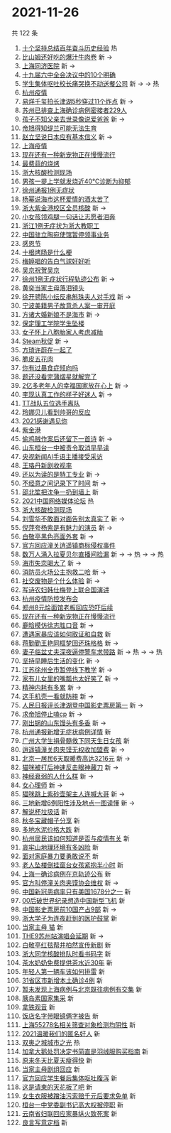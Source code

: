 # 2021-11-26

共 122 条

<!-- BEGIN -->
<!-- 最后更新时间 Fri Nov 26 2021 10:29:40 GMT+0800 (China Standard Time) -->

1. [十个坚持总结百年奋斗历史经验](https://s.weibo.com//weibo?q=%23%E5%8D%81%E4%B8%AA%E5%9D%9A%E6%8C%81%E6%80%BB%E7%BB%93%E7%99%BE%E5%B9%B4%E5%A5%8B%E6%96%97%E5%8E%86%E5%8F%B2%E7%BB%8F%E9%AA%8C%23&Refer=new_time)
   热
1. [比山姆还好吃的爆汁牛肉卷](https://s.weibo.com//weibo?q=%23%E6%AF%94%E5%B1%B1%E5%A7%86%E8%BF%98%E5%A5%BD%E5%90%83%E7%9A%84%E7%88%86%E6%B1%81%E7%89%9B%E8%82%89%E5%8D%B7%23&Refer=top)
   新 ->
1. [上海同济医院](https://s.weibo.com//weibo?q=%E4%B8%8A%E6%B5%B7%E5%90%8C%E6%B5%8E%E5%8C%BB%E9%99%A2&Refer=top)
   新 ->
1. [十九届六中全会决议中的10个明确](https://s.weibo.com//weibo?q=%23%E5%8D%81%E4%B9%9D%E5%B1%8A%E5%85%AD%E4%B8%AD%E5%85%A8%E4%BC%9A%E5%86%B3%E8%AE%AE%E4%B8%AD%E7%9A%8410%E4%B8%AA%E6%98%8E%E7%A1%AE%23&Refer=top)
1. [学生集体呕吐校长痛哭换不动送餐公司](https://s.weibo.com//weibo?q=%23%E5%AD%A6%E7%94%9F%E9%9B%86%E4%BD%93%E5%91%95%E5%90%90%E6%A0%A1%E9%95%BF%E7%97%9B%E5%93%AD%E6%8D%A2%E4%B8%8D%E5%8A%A8%E9%80%81%E9%A4%90%E5%85%AC%E5%8F%B8%23&Refer=top)
   新 -> -> 热
1. [杭州疫情](https://s.weibo.com//weibo?q=%E6%9D%AD%E5%B7%9E%E7%96%AB%E6%83%85&Refer=top)
1. [易烊千玺拍长津湖5秒穿过11个炸点](https://s.weibo.com//weibo?q=%23%E6%98%93%E7%83%8A%E5%8D%83%E7%8E%BA%E6%8B%8D%E9%95%BF%E6%B4%A5%E6%B9%965%E7%A7%92%E7%A9%BF%E8%BF%8711%E4%B8%AA%E7%82%B8%E7%82%B9%23&Refer=top)
   新 ->
1. [苏州已排查上海确诊病例密接者229人](https://s.weibo.com//weibo?q=%23%E8%8B%8F%E5%B7%9E%E5%B7%B2%E6%8E%92%E6%9F%A5%E4%B8%8A%E6%B5%B7%E7%A1%AE%E8%AF%8A%E7%97%85%E4%BE%8B%E5%AF%86%E6%8E%A5%E8%80%85229%E4%BA%BA%23&Refer=top)
1. [孩子不知父亲去世录像说爱爸爸](https://s.weibo.com//weibo?q=%23%E5%AD%A9%E5%AD%90%E4%B8%8D%E7%9F%A5%E7%88%B6%E4%BA%B2%E5%8E%BB%E4%B8%96%E5%BD%95%E5%83%8F%E8%AF%B4%E7%88%B1%E7%88%B8%E7%88%B8%23&Refer=top)
   新 ->
1. [帝旭得知缇兰可能无法生育](https://s.weibo.com//weibo?q=%23%E5%B8%9D%E6%97%AD%E5%BE%97%E7%9F%A5%E7%BC%87%E5%85%B0%E5%8F%AF%E8%83%BD%E6%97%A0%E6%B3%95%E7%94%9F%E8%82%B2%23&Refer=top)
1. [赵立坚说日本应有基本信义](https://s.weibo.com//weibo?q=%23%E8%B5%B5%E7%AB%8B%E5%9D%9A%E8%AF%B4%E6%97%A5%E6%9C%AC%E5%BA%94%E6%9C%89%E5%9F%BA%E6%9C%AC%E4%BF%A1%E4%B9%89%23&Refer=top)
   新 ->
1. [上海疫情](https://s.weibo.com//weibo?q=%23%E4%B8%8A%E6%B5%B7%E7%96%AB%E6%83%85%23&Refer=top)
1. [现在还有一种新宠物正在慢慢流行](https://s.weibo.com//weibo?q=%E7%8E%B0%E5%9C%A8%E8%BF%98%E6%9C%89%E4%B8%80%E7%A7%8D%E6%96%B0%E5%AE%A0%E7%89%A9%E6%AD%A3%E5%9C%A8%E6%85%A2%E6%85%A2%E6%B5%81%E8%A1%8C&Refer=top)
1. [最费蒜的烧烤](https://s.weibo.com//weibo?q=%23%E6%9C%80%E8%B4%B9%E8%92%9C%E7%9A%84%E7%83%A7%E7%83%A4%23&Refer=top)
1. [浙大核酸检测现场](https://s.weibo.com//weibo?q=%E6%B5%99%E5%A4%A7%E6%A0%B8%E9%85%B8%E6%A3%80%E6%B5%8B%E7%8E%B0%E5%9C%BA&Refer=top)
1. [男孩一提上学就发烧近40℃诊断为抑郁](https://s.weibo.com//weibo?q=%23%E7%94%B7%E5%AD%A9%E4%B8%80%E6%8F%90%E4%B8%8A%E5%AD%A6%E5%B0%B1%E5%8F%91%E7%83%A7%E8%BF%9140%E2%84%83%E8%AF%8A%E6%96%AD%E4%B8%BA%E6%8A%91%E9%83%81%23&Refer=top)
1. [徐州通报1例无症状](https://s.weibo.com//weibo?q=%23%E5%BE%90%E5%B7%9E%E9%80%9A%E6%8A%A51%E4%BE%8B%E6%97%A0%E7%97%87%E7%8A%B6%23&Refer=top)
1. [杨幂说海市这杯爱情的酒太苦了](https://s.weibo.com//weibo?q=%23%E6%9D%A8%E5%B9%82%E8%AF%B4%E6%B5%B7%E5%B8%82%E8%BF%99%E6%9D%AF%E7%88%B1%E6%83%85%E7%9A%84%E9%85%92%E5%A4%AA%E8%8B%A6%E4%BA%86%23&Refer=top)
1. [浙大紫金港校区全员核酸](https://s.weibo.com//weibo?q=%23%E6%B5%99%E5%A4%A7%E7%B4%AB%E9%87%91%E6%B8%AF%E6%A0%A1%E5%8C%BA%E5%85%A8%E5%91%98%E6%A0%B8%E9%85%B8%23&Refer=top)
   新 ->
1. [小女孩领鸡腿一句话让志愿者泪奔](https://s.weibo.com//weibo?q=%23%E5%B0%8F%E5%A5%B3%E5%AD%A9%E9%A2%86%E9%B8%A1%E8%85%BF%E4%B8%80%E5%8F%A5%E8%AF%9D%E8%AE%A9%E5%BF%97%E6%84%BF%E8%80%85%E6%B3%AA%E5%A5%94%23&Refer=top)
1. [浙江1例无症状为浙大教职工](https://s.weibo.com//weibo?q=%23%E6%B5%99%E6%B1%9F1%E4%BE%8B%E6%97%A0%E7%97%87%E7%8A%B6%E4%B8%BA%E6%B5%99%E5%A4%A7%E6%95%99%E8%81%8C%E5%B7%A5%23&Refer=top)
1. [中国驻立陶宛使馆暂停领事业务](https://s.weibo.com//weibo?q=%23%E4%B8%AD%E5%9B%BD%E9%A9%BB%E7%AB%8B%E9%99%B6%E5%AE%9B%E4%BD%BF%E9%A6%86%E6%9A%82%E5%81%9C%E9%A2%86%E4%BA%8B%E4%B8%9A%E5%8A%A1%23&Refer=top)
1. [感恩节](https://s.weibo.com//weibo?q=%E6%84%9F%E6%81%A9%E8%8A%82&Refer=top)
1. [十根烤肠是什么梗](https://s.weibo.com//weibo?q=%23%E5%8D%81%E6%A0%B9%E7%83%A4%E8%82%A0%E6%98%AF%E4%BB%80%E4%B9%88%E6%A2%97%23&Refer=top)
1. [梅婷唱的告白气球好好听](https://s.weibo.com//weibo?q=%23%E6%A2%85%E5%A9%B7%E5%94%B1%E7%9A%84%E5%91%8A%E7%99%BD%E6%B0%94%E7%90%83%E5%A5%BD%E5%A5%BD%E5%90%AC%23&Refer=top)
1. [吴京祝贺吴京](https://s.weibo.com//weibo?q=%23%E5%90%B4%E4%BA%AC%E7%A5%9D%E8%B4%BA%E5%90%B4%E4%BA%AC%23&Refer=top)
1. [徐州1例无症状行程轨迹公布](https://s.weibo.com//weibo?q=%23%E5%BE%90%E5%B7%9E1%E4%BE%8B%E6%97%A0%E7%97%87%E7%8A%B6%E8%A1%8C%E7%A8%8B%E8%BD%A8%E8%BF%B9%E5%85%AC%E5%B8%83%23&Refer=top)
   新 ->
1. [黄奕当家主母落泪镜头](https://s.weibo.com//weibo?q=%23%E9%BB%84%E5%A5%95%E5%BD%93%E5%AE%B6%E4%B8%BB%E6%AF%8D%E8%90%BD%E6%B3%AA%E9%95%9C%E5%A4%B4%23&Refer=top)
1. [徐开骋陈小纭反串斛珠夫人对手戏](https://s.weibo.com//weibo?q=%23%E5%BE%90%E5%BC%80%E9%AA%8B%E9%99%88%E5%B0%8F%E7%BA%AD%E5%8F%8D%E4%B8%B2%E6%96%9B%E7%8F%A0%E5%A4%AB%E4%BA%BA%E5%AF%B9%E6%89%8B%E6%88%8F%23&Refer=top)
   新 ->
1. [宁波美籍男子故意杀人案一审开庭](https://s.weibo.com//weibo?q=%23%E5%AE%81%E6%B3%A2%E7%BE%8E%E7%B1%8D%E7%94%B7%E5%AD%90%E6%95%85%E6%84%8F%E6%9D%80%E4%BA%BA%E6%A1%88%E4%B8%80%E5%AE%A1%E5%BC%80%E5%BA%AD%23&Refer=top)
1. [方诸大婚新娘不是海市](https://s.weibo.com//weibo?q=%23%E6%96%B9%E8%AF%B8%E5%A4%A7%E5%A9%9A%E6%96%B0%E5%A8%98%E4%B8%8D%E6%98%AF%E6%B5%B7%E5%B8%82%23&Refer=top)
   新 ->
1. [保定理工学院学生坠楼](https://s.weibo.com//weibo?q=%E4%BF%9D%E5%AE%9A%E7%90%86%E5%B7%A5%E5%AD%A6%E9%99%A2%E5%AD%A6%E7%94%9F%E5%9D%A0%E6%A5%BC&Refer=top)
1. [女子怀上八胞胎家人考虑减胎](https://s.weibo.com//weibo?q=%23%E5%A5%B3%E5%AD%90%E6%80%80%E4%B8%8A%E5%85%AB%E8%83%9E%E8%83%8E%E5%AE%B6%E4%BA%BA%E8%80%83%E8%99%91%E5%87%8F%E8%83%8E%23&Refer=top)
1. [Steam秋促](https://s.weibo.com//weibo?q=%23Steam%E7%A7%8B%E4%BF%83%23&Refer=top)
   新 ->
1. [方琦许蔚在一起了](https://s.weibo.com//weibo?q=%23%E6%96%B9%E7%90%A6%E8%AE%B8%E8%94%9A%E5%9C%A8%E4%B8%80%E8%B5%B7%E4%BA%86%23&Refer=top)
1. [脆皮五花肉](https://s.weibo.com//weibo?q=%23%E8%84%86%E7%9A%AE%E4%BA%94%E8%8A%B1%E8%82%89%23&Refer=top)
1. [你有过暴食症倾向吗](https://s.weibo.com//weibo?q=%23%E4%BD%A0%E6%9C%89%E8%BF%87%E6%9A%B4%E9%A3%9F%E7%97%87%E5%80%BE%E5%90%91%E5%90%97%23&Refer=top)
1. [题还没看完蒲熠星就解完了](https://s.weibo.com//weibo?q=%23%E9%A2%98%E8%BF%98%E6%B2%A1%E7%9C%8B%E5%AE%8C%E8%92%B2%E7%86%A0%E6%98%9F%E5%B0%B1%E8%A7%A3%E5%AE%8C%E4%BA%86%23&Refer=top)
1. [2亿多老年人的幸福国家放在心上](https://s.weibo.com//weibo?q=%232%E4%BA%BF%E5%A4%9A%E8%80%81%E5%B9%B4%E4%BA%BA%E7%9A%84%E5%B9%B8%E7%A6%8F%E5%9B%BD%E5%AE%B6%E6%94%BE%E5%9C%A8%E5%BF%83%E4%B8%8A%23&Refer=top)
   新 ->
1. [李现认真工作的样子好迷人](https://s.weibo.com//weibo?q=%23%E6%9D%8E%E7%8E%B0%E8%AE%A4%E7%9C%9F%E5%B7%A5%E4%BD%9C%E7%9A%84%E6%A0%B7%E5%AD%90%E5%A5%BD%E8%BF%B7%E4%BA%BA%23&Refer=top)
   新 ->
1. [TT战队五位选手离队](https://s.weibo.com//weibo?q=%23TT%E6%88%98%E9%98%9F%E4%BA%94%E4%BD%8D%E9%80%89%E6%89%8B%E7%A6%BB%E9%98%9F%23&Refer=top)
1. [玲娜贝儿看到帅哥的反应](https://s.weibo.com//weibo?q=%23%E7%8E%B2%E5%A8%9C%E8%B4%9D%E5%84%BF%E7%9C%8B%E5%88%B0%E5%B8%85%E5%93%A5%E7%9A%84%E5%8F%8D%E5%BA%94%23&Refer=top)
1. [2021感谢遇见你](https://s.weibo.com//weibo?q=%232021%E6%84%9F%E8%B0%A2%E9%81%87%E8%A7%81%E4%BD%A0%23&Refer=top)
1. [紫金港](https://s.weibo.com//weibo?q=%E7%B4%AB%E9%87%91%E6%B8%AF&Refer=top)
1. [偷鸡贼作案后还留下一首诗](https://s.weibo.com//weibo?q=%23%E5%81%B7%E9%B8%A1%E8%B4%BC%E4%BD%9C%E6%A1%88%E5%90%8E%E8%BF%98%E7%95%99%E4%B8%8B%E4%B8%80%E9%A6%96%E8%AF%97%23&Refer=top)
   新 ->
1. [山东桓台一中被责令取消早早读](https://s.weibo.com//weibo?q=%23%E5%B1%B1%E4%B8%9C%E6%A1%93%E5%8F%B0%E4%B8%80%E4%B8%AD%E8%A2%AB%E8%B4%A3%E4%BB%A4%E5%8F%96%E6%B6%88%E6%97%A9%E6%97%A9%E8%AF%BB%23&Refer=top)
1. [央视新闻AI手语主播接受采访](https://s.weibo.com//weibo?q=%23%E5%A4%AE%E8%A7%86%E6%96%B0%E9%97%BBAI%E6%89%8B%E8%AF%AD%E4%B8%BB%E6%92%AD%E6%8E%A5%E5%8F%97%E9%87%87%E8%AE%BF%23&Refer=top)
1. [王珞丹新剧收视率](https://s.weibo.com//weibo?q=%23%E7%8E%8B%E7%8F%9E%E4%B8%B9%E6%96%B0%E5%89%A7%E6%94%B6%E8%A7%86%E7%8E%87%23&Refer=top)
1. [还以为读的是特工专业](https://s.weibo.com//weibo?q=%23%E8%BF%98%E4%BB%A5%E4%B8%BA%E8%AF%BB%E7%9A%84%E6%98%AF%E7%89%B9%E5%B7%A5%E4%B8%93%E4%B8%9A%23&Refer=top)
   新 ->
1. [不经意之间记录下了时间](https://s.weibo.com//weibo?q=%23%E4%B8%8D%E7%BB%8F%E6%84%8F%E4%B9%8B%E9%97%B4%E8%AE%B0%E5%BD%95%E4%B8%8B%E4%BA%86%E6%97%B6%E9%97%B4%23&Refer=top)
   新 ->
1. [邵北笙把沈争一扔到墙上](https://s.weibo.com//weibo?q=%23%E9%82%B5%E5%8C%97%E7%AC%99%E6%8A%8A%E6%B2%88%E4%BA%89%E4%B8%80%E6%89%94%E5%88%B0%E5%A2%99%E4%B8%8A%23&Refer=top)
   新
1. [2021中国网络媒体论坛](https://s.weibo.com//weibo?q=%232021%E4%B8%AD%E5%9B%BD%E7%BD%91%E7%BB%9C%E5%AA%92%E4%BD%93%E8%AE%BA%E5%9D%9B%23&Refer=new_time)
   热
1. [浙大核酸检测现场](https://s.weibo.com//weibo?q=%23%E6%B5%99%E5%A4%A7%E6%A0%B8%E9%85%B8%E6%A3%80%E6%B5%8B%E7%8E%B0%E5%9C%BA%23&Refer=top)
1. [刘雪华不敢面对面告别太真实了](https://s.weibo.com//weibo?q=%23%E5%88%98%E9%9B%AA%E5%8D%8E%E4%B8%8D%E6%95%A2%E9%9D%A2%E5%AF%B9%E9%9D%A2%E5%91%8A%E5%88%AB%E5%A4%AA%E7%9C%9F%E5%AE%9E%E4%BA%86%23&Refer=top)
   新 ->
1. [倪萍夸杨紫是有魅力的演员](https://s.weibo.com//weibo?q=%23%E5%80%AA%E8%90%8D%E5%A4%B8%E6%9D%A8%E7%B4%AB%E6%98%AF%E6%9C%89%E9%AD%85%E5%8A%9B%E7%9A%84%E6%BC%94%E5%91%98%23&Refer=top)
   新 ->
1. [白敬亭黑色亮面外套](https://s.weibo.com//weibo?q=%23%E7%99%BD%E6%95%AC%E4%BA%AD%E9%BB%91%E8%89%B2%E4%BA%AE%E9%9D%A2%E5%A4%96%E5%A5%97%23&Refer=top)
   新 ->
1. [官方回应潼关逍遥镇商标侵权事件](https://s.weibo.com//weibo?q=%23%E5%AE%98%E6%96%B9%E5%9B%9E%E5%BA%94%E6%BD%BC%E5%85%B3%E9%80%8D%E9%81%A5%E9%95%87%E5%95%86%E6%A0%87%E4%BE%B5%E6%9D%83%E4%BA%8B%E4%BB%B6%23&Refer=top)
1. [数万人涌入拉夏贝尔直播间捡漏](https://s.weibo.com//weibo?q=%23%E6%95%B0%E4%B8%87%E4%BA%BA%E6%B6%8C%E5%85%A5%E6%8B%89%E5%A4%8F%E8%B4%9D%E5%B0%94%E7%9B%B4%E6%92%AD%E9%97%B4%E6%8D%A1%E6%BC%8F%23&Refer=top)
   新 -> -> 热 -> -> 热
1. [海市失恋喝大了](https://s.weibo.com//weibo?q=%23%E6%B5%B7%E5%B8%82%E5%A4%B1%E6%81%8B%E5%96%9D%E5%A4%A7%E4%BA%86%23&Refer=top)
   新 ->
1. [消防员火场公主抱救二哈](https://s.weibo.com//weibo?q=%23%E6%B6%88%E9%98%B2%E5%91%98%E7%81%AB%E5%9C%BA%E5%85%AC%E4%B8%BB%E6%8A%B1%E6%95%91%E4%BA%8C%E5%93%88%23&Refer=top)
   新 ->
1. [社交废物是个什么体验](https://s.weibo.com//weibo?q=%23%E7%A4%BE%E4%BA%A4%E5%BA%9F%E7%89%A9%E6%98%AF%E4%B8%AA%E4%BB%80%E4%B9%88%E4%BD%93%E9%AA%8C%23&Refer=top)
   新 ->
1. [写诗农妇韩仕梅登上联合国演讲](https://s.weibo.com//weibo?q=%23%E5%86%99%E8%AF%97%E5%86%9C%E5%A6%87%E9%9F%A9%E4%BB%95%E6%A2%85%E7%99%BB%E4%B8%8A%E8%81%94%E5%90%88%E5%9B%BD%E6%BC%94%E8%AE%B2%23&Refer=top)
1. [杭州疫情防控发布会](https://s.weibo.com//weibo?q=%23%E6%9D%AD%E5%B7%9E%E7%96%AB%E6%83%85%E9%98%B2%E6%8E%A7%E5%8F%91%E5%B8%83%E4%BC%9A%23&Refer=top)
1. [郑州8元烩面馆老板回应恐吓后续](https://s.weibo.com//weibo?q=%23%E9%83%91%E5%B7%9E8%E5%85%83%E7%83%A9%E9%9D%A2%E9%A6%86%E8%80%81%E6%9D%BF%E5%9B%9E%E5%BA%94%E6%81%90%E5%90%93%E5%90%8E%E7%BB%AD%23&Refer=top)
1. [现在还有一种新宠物正在慢慢流行](https://s.weibo.com//weibo?q=%23%E7%8E%B0%E5%9C%A8%E8%BF%98%E6%9C%89%E4%B8%80%E7%A7%8D%E6%96%B0%E5%AE%A0%E7%89%A9%E6%AD%A3%E5%9C%A8%E6%85%A2%E6%85%A2%E6%B5%81%E8%A1%8C%23&Refer=top)
1. [鹿晗模仿徐志胜口音](https://s.weibo.com//weibo?q=%23%E9%B9%BF%E6%99%97%E6%A8%A1%E4%BB%BF%E5%BE%90%E5%BF%97%E8%83%9C%E5%8F%A3%E9%9F%B3%23&Refer=top)
   新 ->
1. [遭遇家暴应该如何取证和自救](https://s.weibo.com//weibo?q=%23%E9%81%AD%E9%81%87%E5%AE%B6%E6%9A%B4%E5%BA%94%E8%AF%A5%E5%A6%82%E4%BD%95%E5%8F%96%E8%AF%81%E5%92%8C%E8%87%AA%E6%95%91%23&Refer=top)
   新
1. [蒋勤勤王艳同框梦回还珠格格](https://s.weibo.com//weibo?q=%23%E8%92%8B%E5%8B%A4%E5%8B%A4%E7%8E%8B%E8%89%B3%E5%90%8C%E6%A1%86%E6%A2%A6%E5%9B%9E%E8%BF%98%E7%8F%A0%E6%A0%BC%E6%A0%BC%23&Refer=top)
   新 ->
1. [妻子临盆丈夫深夜逼停警车求带路](https://s.weibo.com//weibo?q=%23%E5%A6%BB%E5%AD%90%E4%B8%B4%E7%9B%86%E4%B8%88%E5%A4%AB%E6%B7%B1%E5%A4%9C%E9%80%BC%E5%81%9C%E8%AD%A6%E8%BD%A6%E6%B1%82%E5%B8%A6%E8%B7%AF%23&Refer=top)
   新 -> 热 -> -> 热
1. [坚持早睡后生活的变化](https://s.weibo.com//weibo?q=%23%E5%9D%9A%E6%8C%81%E6%97%A9%E7%9D%A1%E5%90%8E%E7%94%9F%E6%B4%BB%E7%9A%84%E5%8F%98%E5%8C%96%23&Refer=top)
   新 ->
1. [江苏徐州全市暂停线下教学](https://s.weibo.com//weibo?q=%23%E6%B1%9F%E8%8B%8F%E5%BE%90%E5%B7%9E%E5%85%A8%E5%B8%82%E6%9A%82%E5%81%9C%E7%BA%BF%E4%B8%8B%E6%95%99%E5%AD%A6%23&Refer=top)
   新 ->
1. [家有儿女里的嘴瓢也太好笑了](https://s.weibo.com//weibo?q=%23%E5%AE%B6%E6%9C%89%E5%84%BF%E5%A5%B3%E9%87%8C%E7%9A%84%E5%98%B4%E7%93%A2%E4%B9%9F%E5%A4%AA%E5%A5%BD%E7%AC%91%E4%BA%86%23&Refer=top)
   新 ->
1. [精神内耗有多累](https://s.weibo.com//weibo?q=%23%E7%B2%BE%E7%A5%9E%E5%86%85%E8%80%97%E6%9C%89%E5%A4%9A%E7%B4%AF%23&Refer=top)
   新 ->
1. [这手机壳一看就防摔](https://s.weibo.com//weibo?q=%23%E8%BF%99%E6%89%8B%E6%9C%BA%E5%A3%B3%E4%B8%80%E7%9C%8B%E5%B0%B1%E9%98%B2%E6%91%94%23&Refer=top)
   新 ->
1. [人民日报评长津湖登中国影史票房第一](https://s.weibo.com//weibo?q=%23%E4%BA%BA%E6%B0%91%E6%97%A5%E6%8A%A5%E8%AF%84%E9%95%BF%E6%B4%A5%E6%B9%96%E7%99%BB%E4%B8%AD%E5%9B%BD%E5%BD%B1%E5%8F%B2%E7%A5%A8%E6%88%BF%E7%AC%AC%E4%B8%80%23&Refer=top)
   新 ->
1. [求帝旭停止嗑cp](https://s.weibo.com//weibo?q=%23%E6%B1%82%E5%B8%9D%E6%97%AD%E5%81%9C%E6%AD%A2%E5%97%91cp%23&Refer=top)
   新 ->
1. [刚出锅的山东馒头有多香](https://s.weibo.com//weibo?q=%23%E5%88%9A%E5%87%BA%E9%94%85%E7%9A%84%E5%B1%B1%E4%B8%9C%E9%A6%92%E5%A4%B4%E6%9C%89%E5%A4%9A%E9%A6%99%23&Refer=top)
   新 ->
1. [杭州通报新增无症状病例详情](https://s.weibo.com//weibo?q=%23%E6%9D%AD%E5%B7%9E%E9%80%9A%E6%8A%A5%E6%96%B0%E5%A2%9E%E6%97%A0%E7%97%87%E7%8A%B6%E7%97%85%E4%BE%8B%E8%AF%A6%E6%83%85%23&Refer=top)
   新
1. [广州大学生捐骨髓救下同天生日女孩](https://s.weibo.com//weibo?q=%23%E5%B9%BF%E5%B7%9E%E5%A4%A7%E5%AD%A6%E7%94%9F%E6%8D%90%E9%AA%A8%E9%AB%93%E6%95%91%E4%B8%8B%E5%90%8C%E5%A4%A9%E7%94%9F%E6%97%A5%E5%A5%B3%E5%AD%A9%23&Refer=top)
   新
1. [逍遥镇潼关肉夹馍无权收加盟费](https://s.weibo.com//weibo?q=%23%E9%80%8D%E9%81%A5%E9%95%87%E6%BD%BC%E5%85%B3%E8%82%89%E5%A4%B9%E9%A6%8D%E6%97%A0%E6%9D%83%E6%94%B6%E5%8A%A0%E7%9B%9F%E8%B4%B9%23&Refer=top)
   新 ->
1. [北京一居民6天取暖费高达3216元](https://s.weibo.com//weibo?q=%23%E5%8C%97%E4%BA%AC%E4%B8%80%E5%B1%85%E6%B0%916%E5%A4%A9%E5%8F%96%E6%9A%96%E8%B4%B9%E9%AB%98%E8%BE%BE3216%E5%85%83%23&Refer=top)
   新 ->
1. [猫咪被打后神速反击眼神藏刀](https://s.weibo.com//weibo?q=%23%E7%8C%AB%E5%92%AA%E8%A2%AB%E6%89%93%E5%90%8E%E7%A5%9E%E9%80%9F%E5%8F%8D%E5%87%BB%E7%9C%BC%E7%A5%9E%E8%97%8F%E5%88%80%23&Refer=top)
   新 ->
1. [神经衰弱的人什么样](https://s.weibo.com//weibo?q=%23%E7%A5%9E%E7%BB%8F%E8%A1%B0%E5%BC%B1%E7%9A%84%E4%BA%BA%E4%BB%80%E4%B9%88%E6%A0%B7%23&Refer=top)
   新 ->
1. [女心理师](https://s.weibo.com//weibo?q=%E5%A5%B3%E5%BF%83%E7%90%86%E5%B8%88&Refer=top)
   新 ->
1. [猫咪跳上紫砂壶架主人连喊大哥](https://s.weibo.com//weibo?q=%23%E7%8C%AB%E5%92%AA%E8%B7%B3%E4%B8%8A%E7%B4%AB%E7%A0%82%E5%A3%B6%E6%9E%B6%E4%B8%BB%E4%BA%BA%E8%BF%9E%E5%96%8A%E5%A4%A7%E5%93%A5%23&Refer=top)
   新 ->
1. [三地新增6例阳性涉及地点一图读懂](https://s.weibo.com//weibo?q=%23%E4%B8%89%E5%9C%B0%E6%96%B0%E5%A2%9E6%E4%BE%8B%E9%98%B3%E6%80%A7%E6%B6%89%E5%8F%8A%E5%9C%B0%E7%82%B9%E4%B8%80%E5%9B%BE%E8%AF%BB%E6%87%82%23&Refer=top)
   新 ->
1. [解说杯垃圾话](https://s.weibo.com//weibo?q=%23%E8%A7%A3%E8%AF%B4%E6%9D%AF%E5%9E%83%E5%9C%BE%E8%AF%9D%23&Refer=top)
   新
1. [秋冬宝藏帽子分享](https://s.weibo.com//weibo?q=%23%E7%A7%8B%E5%86%AC%E5%AE%9D%E8%97%8F%E5%B8%BD%E5%AD%90%E5%88%86%E4%BA%AB%23&Refer=top)
   新
1. [多地水泥价格大跌](https://s.weibo.com//weibo?q=%23%E5%A4%9A%E5%9C%B0%E6%B0%B4%E6%B3%A5%E4%BB%B7%E6%A0%BC%E5%A4%A7%E8%B7%8C%23&Refer=top)
   新
1. [杭州居民该如何知道是否与疫情有关](https://s.weibo.com//weibo?q=%23%E6%9D%AD%E5%B7%9E%E5%B1%85%E6%B0%91%E8%AF%A5%E5%A6%82%E4%BD%95%E7%9F%A5%E9%81%93%E6%98%AF%E5%90%A6%E4%B8%8E%E7%96%AB%E6%83%85%E6%9C%89%E5%85%B3%23&Refer=top)
   新
1. [哀牢山地理环境有多凶险](https://s.weibo.com//weibo?q=%23%E5%93%80%E7%89%A2%E5%B1%B1%E5%9C%B0%E7%90%86%E7%8E%AF%E5%A2%83%E6%9C%89%E5%A4%9A%E5%87%B6%E9%99%A9%23&Refer=top)
   新
1. [面对家庭暴力要勇敢说不](https://s.weibo.com//weibo?q=%23%E9%9D%A2%E5%AF%B9%E5%AE%B6%E5%BA%AD%E6%9A%B4%E5%8A%9B%E8%A6%81%E5%8B%87%E6%95%A2%E8%AF%B4%E4%B8%8D%23&Refer=top)
   新
1. [老人坠楼倒挂窗台女孩紧抱半小时](https://s.weibo.com//weibo?q=%23%E8%80%81%E4%BA%BA%E5%9D%A0%E6%A5%BC%E5%80%92%E6%8C%82%E7%AA%97%E5%8F%B0%E5%A5%B3%E5%AD%A9%E7%B4%A7%E6%8A%B1%E5%8D%8A%E5%B0%8F%E6%97%B6%23&Refer=top)
   新
1. [上海一确诊病例在京轨迹公布](https://s.weibo.com//weibo?q=%23%E4%B8%8A%E6%B5%B7%E4%B8%80%E7%A1%AE%E8%AF%8A%E7%97%85%E4%BE%8B%E5%9C%A8%E4%BA%AC%E8%BD%A8%E8%BF%B9%E5%85%AC%E5%B8%83%23&Refer=top)
   新
1. [官方叫停潼关肉夹馍协会维权](https://s.weibo.com//weibo?q=%23%E5%AE%98%E6%96%B9%E5%8F%AB%E5%81%9C%E6%BD%BC%E5%85%B3%E8%82%89%E5%A4%B9%E9%A6%8D%E5%8D%8F%E4%BC%9A%E7%BB%B4%E6%9D%83%23&Refer=top)
   新 ->
1. [中国新冠患病率只有美国1678分之一](https://s.weibo.com//weibo?q=%23%E4%B8%AD%E5%9B%BD%E6%96%B0%E5%86%A0%E6%82%A3%E7%97%85%E7%8E%87%E5%8F%AA%E6%9C%89%E7%BE%8E%E5%9B%BD1678%E5%88%86%E4%B9%8B%E4%B8%80%23&Refer=top)
   新
1. [00后破世界纪录想造中国新型飞机](https://s.weibo.com//weibo?q=%2300%E5%90%8E%E7%A0%B4%E4%B8%96%E7%95%8C%E7%BA%AA%E5%BD%95%E6%83%B3%E9%80%A0%E4%B8%AD%E5%9B%BD%E6%96%B0%E5%9E%8B%E9%A3%9E%E6%9C%BA%23&Refer=top)
   新
1. [中国影史票房前10国产占9部](https://s.weibo.com//weibo?q=%23%E4%B8%AD%E5%9B%BD%E5%BD%B1%E5%8F%B2%E7%A5%A8%E6%88%BF%E5%89%8D10%E5%9B%BD%E4%BA%A7%E5%8D%A09%E9%83%A8%23&Refer=top)
   新 ->
1. [浙大学子为连夜赶到的医护鼓掌](https://s.weibo.com//weibo?q=%23%E6%B5%99%E5%A4%A7%E5%AD%A6%E5%AD%90%E4%B8%BA%E8%BF%9E%E5%A4%9C%E8%B5%B6%E5%88%B0%E7%9A%84%E5%8C%BB%E6%8A%A4%E9%BC%93%E6%8E%8C%23&Refer=top)
   新
1. [当家主母 猫](https://s.weibo.com//weibo?q=%E5%BD%93%E5%AE%B6%E4%B8%BB%E6%AF%8D%20%E7%8C%AB&Refer=top)
   新
1. [THE9苏州站演唱会延期](https://s.weibo.com//weibo?q=%23THE9%E8%8B%8F%E5%B7%9E%E7%AB%99%E6%BC%94%E5%94%B1%E4%BC%9A%E5%BB%B6%E6%9C%9F%23&Refer=top)
   新 ->
1. [白敬亭红毯帮井柏然宣传新剧](https://s.weibo.com//weibo?q=%23%E7%99%BD%E6%95%AC%E4%BA%AD%E7%BA%A2%E6%AF%AF%E5%B8%AE%E4%BA%95%E6%9F%8F%E7%84%B6%E5%AE%A3%E4%BC%A0%E6%96%B0%E5%89%A7%23&Refer=top)
   新
1. [浙大同学核酸排队时看书码字](https://s.weibo.com//weibo?q=%23%E6%B5%99%E5%A4%A7%E5%90%8C%E5%AD%A6%E6%A0%B8%E9%85%B8%E6%8E%92%E9%98%9F%E6%97%B6%E7%9C%8B%E4%B9%A6%E7%A0%81%E5%AD%97%23&Refer=top)
   新
1. [茶水奶奶免费提供茶水近30年](https://s.weibo.com//weibo?q=%23%E8%8C%B6%E6%B0%B4%E5%A5%B6%E5%A5%B6%E5%85%8D%E8%B4%B9%E6%8F%90%E4%BE%9B%E8%8C%B6%E6%B0%B4%E8%BF%9130%E5%B9%B4%23&Refer=top)
   新
1. [年轻人第一辆车该如何排雷](https://s.weibo.com//weibo?q=%23%E5%B9%B4%E8%BD%BB%E4%BA%BA%E7%AC%AC%E4%B8%80%E8%BE%86%E8%BD%A6%E8%AF%A5%E5%A6%82%E4%BD%95%E6%8E%92%E9%9B%B7%23&Refer=top)
   新
1. [31省区市新增本土确诊4例](https://s.weibo.com//weibo?q=%2331%E7%9C%81%E5%8C%BA%E5%B8%82%E6%96%B0%E5%A2%9E%E6%9C%AC%E5%9C%9F%E7%A1%AE%E8%AF%8A4%E4%BE%8B%23&Refer=top)
   新
1. [暂未发现上海病例与北京既往病例有交集](https://s.weibo.com//weibo?q=%23%E6%9A%82%E6%9C%AA%E5%8F%91%E7%8E%B0%E4%B8%8A%E6%B5%B7%E7%97%85%E4%BE%8B%E4%B8%8E%E5%8C%97%E4%BA%AC%E6%97%A2%E5%BE%80%E7%97%85%E4%BE%8B%E6%9C%89%E4%BA%A4%E9%9B%86%23&Refer=top)
   新
1. [胰岛素国家集采](https://s.weibo.com//weibo?q=%23%E8%83%B0%E5%B2%9B%E7%B4%A0%E5%9B%BD%E5%AE%B6%E9%9B%86%E9%87%87%23&Refer=top)
   新
1. [拿铁观音](https://s.weibo.com//weibo?q=%23%E6%8B%BF%E9%93%81%E8%A7%82%E9%9F%B3%23&Refer=top)
   新
1. [饭店名字带眼镜俩字被告](https://s.weibo.com//weibo?q=%23%E9%A5%AD%E5%BA%97%E5%90%8D%E5%AD%97%E5%B8%A6%E7%9C%BC%E9%95%9C%E4%BF%A9%E5%AD%97%E8%A2%AB%E5%91%8A%23&Refer=top)
   新
1. [上海55278名相关筛查对象检测均阴性](https://s.weibo.com//weibo?q=%23%E4%B8%8A%E6%B5%B755278%E5%90%8D%E7%9B%B8%E5%85%B3%E7%AD%9B%E6%9F%A5%E5%AF%B9%E8%B1%A1%E6%A3%80%E6%B5%8B%E5%9D%87%E9%98%B4%E6%80%A7%23&Refer=top)
   新
1. [2021温暖我们的匿名好人](https://s.weibo.com//weibo?q=%232021%E6%B8%A9%E6%9A%96%E6%88%91%E4%BB%AC%E7%9A%84%E5%8C%BF%E5%90%8D%E5%A5%BD%E4%BA%BA%23&Refer=top)
   新
1. [双奥之城城市之光](https://s.weibo.com//weibo?q=%23%E5%8F%8C%E5%A5%A5%E4%B9%8B%E5%9F%8E%E5%9F%8E%E5%B8%82%E4%B9%8B%E5%85%89%23&Refer=new_time)
   热
1. [加拿大鹅处罚决定书简直是羽绒服购买指南](https://s.weibo.com//weibo?q=%23%E5%8A%A0%E6%8B%BF%E5%A4%A7%E9%B9%85%E5%A4%84%E7%BD%9A%E5%86%B3%E5%AE%9A%E4%B9%A6%E7%AE%80%E7%9B%B4%E6%98%AF%E7%BE%BD%E7%BB%92%E6%9C%8D%E8%B4%AD%E4%B9%B0%E6%8C%87%E5%8D%97%23&Refer=top)
   新
1. [原来冬天比夏天瘦得快](https://s.weibo.com//weibo?q=%23%E5%8E%9F%E6%9D%A5%E5%86%AC%E5%A4%A9%E6%AF%94%E5%A4%8F%E5%A4%A9%E7%98%A6%E5%BE%97%E5%BF%AB%23&Refer=top)
   新
1. [当家主母剧组回应](https://s.weibo.com//weibo?q=%23%E5%BD%93%E5%AE%B6%E4%B8%BB%E6%AF%8D%E5%89%A7%E7%BB%84%E5%9B%9E%E5%BA%94%23&Refer=top)
   新
1. [官方回应学生餐后集体呕吐腹泻](https://s.weibo.com//weibo?q=%23%E5%AE%98%E6%96%B9%E5%9B%9E%E5%BA%94%E5%AD%A6%E7%94%9F%E9%A4%90%E5%90%8E%E9%9B%86%E4%BD%93%E5%91%95%E5%90%90%E8%85%B9%E6%B3%BB%23&Refer=top)
   新
1. [这是请柬的天花板了吧](https://s.weibo.com//weibo?q=%23%E8%BF%99%E6%98%AF%E8%AF%B7%E6%9F%AC%E7%9A%84%E5%A4%A9%E8%8A%B1%E6%9D%BF%E4%BA%86%E5%90%A7%23&Refer=top)
   新
1. [女生衣服被蹭油污索赔千元后要求免单](https://s.weibo.com//weibo?q=%23%E5%A5%B3%E7%94%9F%E8%A1%A3%E6%9C%8D%E8%A2%AB%E8%B9%AD%E6%B2%B9%E6%B1%A1%E7%B4%A2%E8%B5%94%E5%8D%83%E5%85%83%E5%90%8E%E8%A6%81%E6%B1%82%E5%85%8D%E5%8D%95%23&Refer=top)
   新
1. [桓台一中党委副书记高大权被停职](https://s.weibo.com//weibo?q=%23%E6%A1%93%E5%8F%B0%E4%B8%80%E4%B8%AD%E5%85%9A%E5%A7%94%E5%89%AF%E4%B9%A6%E8%AE%B0%E9%AB%98%E5%A4%A7%E6%9D%83%E8%A2%AB%E5%81%9C%E8%81%8C%23&Refer=top)
   新
1. [云南省妇联回应家暴纵火致死案](https://s.weibo.com//weibo?q=%23%E4%BA%91%E5%8D%97%E7%9C%81%E5%A6%87%E8%81%94%E5%9B%9E%E5%BA%94%E5%AE%B6%E6%9A%B4%E7%BA%B5%E7%81%AB%E8%87%B4%E6%AD%BB%E6%A1%88%23&Refer=top)
   新
1. [良言写意定档](https://s.weibo.com//weibo?q=%23%E8%89%AF%E8%A8%80%E5%86%99%E6%84%8F%E5%AE%9A%E6%A1%A3%23&Refer=top)
   新

<!-- END -->
